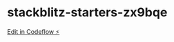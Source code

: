 # stackblitz-starters-zx9bqe

[Edit in Codeflow ⚡️](https://stackblitz.com/~/github.com/Lyll01/stackblitz-starters-zx9bqe)